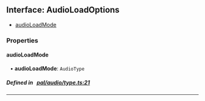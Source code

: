 ## Interface: AudioLoadOptions

- [audioLoadMode](#audioLoadMode)

### Properties

#### audioLoadMode

<div style="margin-left: 10px;">


• **audioLoadMode**: ``AudioType``

</div>


##### Defined in &nbsp;   [pal/audio/type.ts:21](https://github.com/cocos-creator/engine/blob/c7bf6b8a9/pal/audio/type.ts#L21)&nbsp;

___
